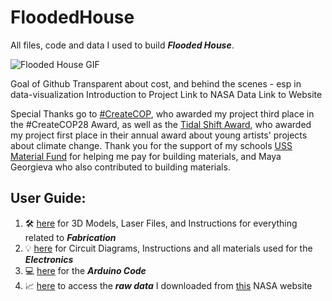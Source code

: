 # FloodedHouse

All files, code and data I used to build _**Flooded House**_.

![Flooded House GIF](/Pictures/FloodedHouse.gif)

Goal of Github
Transparent about cost, and behind the scenes - esp in data-visualization
Introduction to Project
Link to NASA Data
Link to Website


Special Thanks go to [#CreateCOP](), who awarded my project third place in the #CreateCOP28 Award, as well as the [Tidal Shift Award](), who awarded my project first place in their annual award about young artists' projects about climate change. Thank you for the support of my schools [USS Material Fund]() for helping me pay for building materials, and Maya Georgieva who also contributed to building materials. 


## User Guide:

1.  🛠️ [here](/Fabrication) for 3D Models, Laser Files, and Instructions for everything related to _**Fabrication**_
2. 💡 [here](/Electronics) for Circuit Diagrams, Instructions and all materials used for the _**Electronics**_
3. 💻 [here](/Electronics/Code) for the _**Arduino Code**_
4. 📈 [here](/Downloaded%20NASA%20Data) to access the _**raw data**_ I downloaded from [this](https://sealevel.nasa.gov/ipcc-ar6-sea-level-projection-tool) NASA website
   

